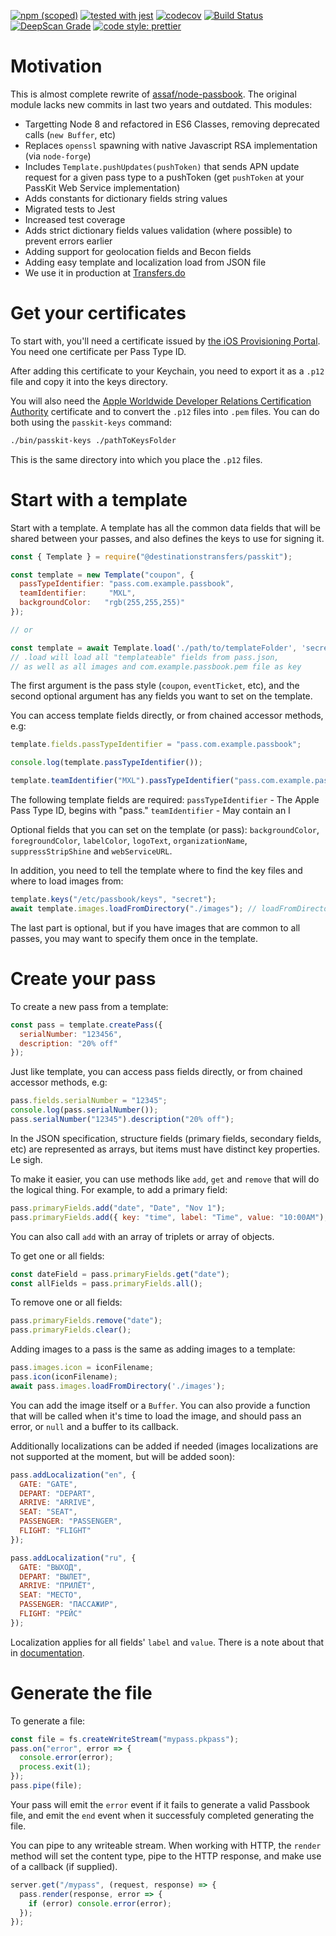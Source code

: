[![npm (scoped)](https://img.shields.io/npm/v/@destinationstransfers/passkit.svg)](https://www.npmjs.com/package/@destinationstransfers/passkit) [![tested with jest](https://img.shields.io/badge/tested_with-jest-99424f.svg)](https://github.com/facebook/jest) [![codecov](https://codecov.io/gh/destinationstransfers/passkit/branch/master/graph/badge.svg)](https://codecov.io/gh/destinationstransfers/passkit)
[![Build Status](https://img.shields.io/travis/destinationstransfers/passkit.svg?label=Travis+CI)](https://travis-ci.org/destinationstransfers/passkit) [![DeepScan Grade](https://deepscan.io/api/projects/352/branches/551/badge/grade.svg)](https://deepscan.io/dashboard/#view=project&pid=352&bid=551) [![code style: prettier](https://img.shields.io/badge/code_style-prettier-ff69b4.svg)](https://github.com/prettier/prettier)

# Motivation

This is almost complete rewrite of [assaf/node-passbook](http://github.com/assaf/node-passbook).
The original module lacks new commits in last two years and outdated. This modules:

* Targetting Node 8 and refactored in ES6 Classes, removing deprecated calls (`new Buffer`, etc)
* Replaces `openssl` spawning with native Javascript RSA implementation (via `node-forge`)
* Includes `Template.pushUpdates(pushToken)` that sends APN update request for a given pass type to a pushToken (get `pushToken` at your PassKit Web Service implementation)
* Adds constants for dictionary fields string values
* Migrated tests to Jest
* Increased test coverage
* Adds strict dictionary fields values validation (where possible) to prevent errors earlier
* Adding support for geolocation fields and Becon fields
* Adding easy template and localization load from JSON file
* We use it in production at [Transfers.do](https://transfers.do/)

# Get your certificates

To start with, you'll need a certificate issued by [the iOS Provisioning
Portal](https://developer.apple.com/ios/manage/passtypeids/index.action). You
need one certificate per Pass Type ID.

After adding this certificate to your Keychain, you need to export it as a
`.p12` file and copy it into the keys directory.

You will also need the [Apple Worldwide Developer Relations Certification
Authority](https://www.apple.com/certificateauthority/) certificate and to convert the `.p12` files into `.pem` files. You
can do both using the `passkit-keys` command:

```sh
./bin/passkit-keys ./pathToKeysFolder
```

This is the same directory into which you place the `.p12` files.

# Start with a template

Start with a template. A template has all the common data fields that will be
shared between your passes, and also defines the keys to use for signing it.

```js
const { Template } = require("@destinationstransfers/passkit");

const template = new Template("coupon", {
  passTypeIdentifier: "pass.com.example.passbook",
  teamIdentifier:     "MXL",
  backgroundColor:   "rgb(255,255,255)"
});

// or

const template = await Template.load('./path/to/templateFolder', 'secretKeyPasswod');
// .load will load all "templateable" fields from pass.json,
// as well as all images and com.example.passbook.pem file as key
```

The first argument is the pass style (`coupon`, `eventTicket`, etc), and the
second optional argument has any fields you want to set on the template.

You can access template fields directly, or from chained accessor methods, e.g:

```js
template.fields.passTypeIdentifier = "pass.com.example.passbook";

console.log(template.passTypeIdentifier());

template.teamIdentifier("MXL").passTypeIdentifier("pass.com.example.passbook");
```

The following template fields are required:
`passTypeIdentifier` - The Apple Pass Type ID, begins with "pass."
`teamIdentifier` - May contain an I

Optional fields that you can set on the template (or pass): `backgroundColor`,
`foregroundColor`, `labelColor`, `logoText`, `organizationName`,
`suppressStripShine` and `webServiceURL`.

In addition, you need to tell the template where to find the key files and where
to load images from:

```js
template.keys("/etc/passbook/keys", "secret");
await template.images.loadFromDirectory("./images"); // loadFromDirectory returns Promise
```

The last part is optional, but if you have images that are common to all passes,
you may want to specify them once in the template.

# Create your pass

To create a new pass from a template:

```js
const pass = template.createPass({
  serialNumber: "123456",
  description: "20% off"
});
```

Just like template, you can access pass fields directly, or from chained
accessor methods, e.g:

```js
pass.fields.serialNumber = "12345";
console.log(pass.serialNumber());
pass.serialNumber("12345").description("20% off");
```

In the JSON specification, structure fields (primary fields, secondary fields,
etc) are represented as arrays, but items must have distinct key properties. Le
sigh.

To make it easier, you can use methods like `add`, `get` and `remove` that
will do the logical thing. For example, to add a primary field:

```js
pass.primaryFields.add("date", "Date", "Nov 1");
pass.primaryFields.add({ key: "time", label: "Time", value: "10:00AM");
```

You can also call `add` with an array of triplets or array of objects.

To get one or all fields:

```js
const dateField = pass.primaryFields.get("date");
const allFields = pass.primaryFields.all();
```

To remove one or all fields:

```js
pass.primaryFields.remove("date");
pass.primaryFields.clear();
```

Adding images to a pass is the same as adding images to a template:

```js
pass.images.icon = iconFilename;
pass.icon(iconFilename);
await pass.images.loadFromDirectory('./images');
```

You can add the image itself or a `Buffer`. You can also provide a function that will
be called when it's time to load the image, and should pass an error, or `null`
and a buffer to its callback.

Additionally localizations can be added if needed (images localizations are not supported at the moment, but will be added soon):

```js
pass.addLocalization("en", {
  GATE: "GATE",
  DEPART: "DEPART",
  ARRIVE: "ARRIVE",
  SEAT: "SEAT",
  PASSENGER: "PASSENGER",
  FLIGHT: "FLIGHT"
});

pass.addLocalization("ru", {
  GATE: "ВЫХОД",
  DEPART: "ВЫЛЕТ",
  ARRIVE: "ПРИЛЁТ",
  SEAT: "МЕСТО",
  PASSENGER: "ПАССАЖИР",
  FLIGHT: "РЕЙС"
});
```

Localization applies for all fields' `label` and `value`. There is a note about that in [documentation](https://developer.apple.com/library/ios/documentation/UserExperience/Conceptual/PassKit_PG/Creating.html).

# Generate the file

To generate a file:

```js
const file = fs.createWriteStream("mypass.pkpass");
pass.on("error", error => {
  console.error(error);
  process.exit(1);
});
pass.pipe(file);
```

Your pass will emit the `error` event if it fails to generate a valid Passbook
file, and emit the `end` event when it successfuly completed generating the
file.

You can pipe to any writeable stream. When working with HTTP, the `render`
method will set the content type, pipe to the HTTP response, and make use of a
callback (if supplied).

```js
server.get("/mypass", (request, response) => {
  pass.render(response, error => {
    if (error) console.error(error);
  });
});
```
